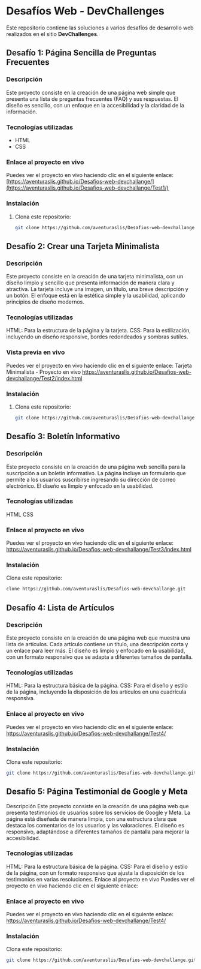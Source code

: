 # Desafíos Web - DevChallenges

Este repositorio contiene las soluciones a varios desafíos de desarrollo web realizados en el sitio **DevChallenges**.

## Desafío 1: Página Sencilla de Preguntas Frecuentes

### Descripción
Este proyecto consiste en la creación de una página web simple que presenta una lista de preguntas frecuentes (FAQ) y sus respuestas. El diseño es sencillo, con un enfoque en la accesibilidad y la claridad de la información.

### Tecnologías utilizadas
- HTML
- CSS

### Enlace al proyecto en vivo
Puedes ver el proyecto en vivo haciendo clic en el siguiente enlace:
[https://aventuraslis.github.io/Desafios-web-devchallange/](https://aventuraslis.github.io/Desafios-web-devchallange/Test1/)

### Instalación
1. Clona este repositorio:
   ```bash
   git clone https://github.com/aventuraslis/Desafios-web-devchallange.git

## Desafío 2: Crear una Tarjeta Minimalista

### Descripción
Este proyecto consiste en la creación de una tarjeta minimalista, con un diseño limpio y sencillo que presenta información de manera clara y atractiva. La tarjeta incluye una imagen, un título, una breve descripción y un botón. El enfoque está en la estética simple y la usabilidad, aplicando principios de diseño modernos.

### Tecnologías utilizadas
HTML: Para la estructura de la página y la tarjeta.
CSS: Para la estilización, incluyendo un diseño responsive, bordes redondeados y sombras sutiles.

### Vista previa en vivo
Puedes ver el proyecto en vivo haciendo clic en el siguiente enlace: Tarjeta Minimalista - Proyecto en vivo
https://aventuraslis.github.io/Desafios-web-devchallange/Test2/index.html

### Instalación
1. Clona este repositorio:
   ```bash
   git clone https://github.com/aventuraslis/Desafios-web-devchallange.git

## Desafío 3: Boletín Informativo

### Descripción
Este proyecto consiste en la creación de una página web sencilla para la suscripción a un boletín informativo. La página incluye un formulario que permite a los usuarios suscribirse ingresando su dirección de correo electrónico. El diseño es limpio y enfocado en la usabilidad.

### Tecnologías utilizadas
HTML
CSS

### Enlace al proyecto en vivo
Puedes ver el proyecto en vivo haciendo clic en el siguiente enlace: https://aventuraslis.github.io/Desafios-web-devchallange/Test3/index.html

### Instalación
Clona este repositorio:
```bash
clone https://github.com/aventuraslis/Desafios-web-devchallange.git
```
## Desafío 4: Lista de Artículos

### Descripción
Este proyecto consiste en la creación de una página web que muestra una lista de artículos. Cada artículo contiene un título, una descripción corta y un enlace para leer más. El diseño es limpio y enfocado en la usabilidad, con un formato responsivo que se adapta a diferentes tamaños de pantalla.

### Tecnologías utilizadas
HTML: Para la estructura básica de la página.
CSS: Para el diseño y estilo de la página, incluyendo la disposición de los artículos en una cuadrícula responsiva.

### Enlace al proyecto en vivo
Puedes ver el proyecto en vivo haciendo clic en el siguiente enlace: https://aventuraslis.github.io/Desafios-web-devchallange/Test4/

### Instalación
Clona este repositorio:
```bash
git clone https://github.com/aventuraslis/Desafios-web-devchallange.git
```
## Desafío 5: Página Testimonial de Google y Meta
Descripción
Este proyecto consiste en la creación de una página web que presenta testimonios de usuarios sobre los servicios de Google y Meta. La página está diseñada de manera limpia, con una estructura clara que destaca los comentarios de los usuarios y las valoraciones. El diseño es responsivo, adaptándose a diferentes tamaños de pantalla para mejorar la accesibilidad.

### Tecnologías utilizadas

HTML: Para la estructura básica de la página.
CSS: Para el diseño y estilo de la página, con un formato responsivo que ajusta la disposición de los testimonios en varias resoluciones.
Enlace al proyecto en vivo
Puedes ver el proyecto en vivo haciendo clic en el siguiente enlace:

### Enlace al proyecto en vivo
Puedes ver el proyecto en vivo haciendo clic en el siguiente enlace: https://aventuraslis.github.io/Desafios-web-devchallange/Test4/

### Instalación
Clona este repositorio:
```bash
git clone https://github.com/aventuraslis/Desafios-web-devchallange.git
```
